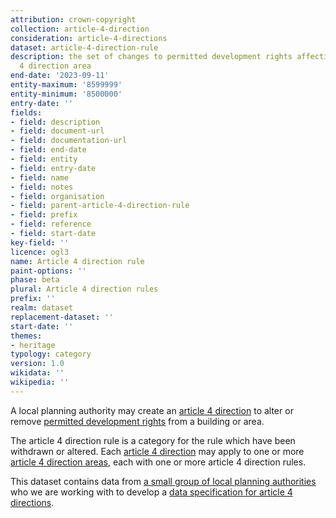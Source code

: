 ```yaml
---
attribution: crown-copyright
collection: article-4-direction
consideration: article-4-directions
dataset: article-4-direction-rule
description: the set of changes to permitted development rights affecting an article
  4 direction area
end-date: '2023-09-11'
entity-maximum: '8599999'
entity-minimum: '8500000'
entry-date: ''
fields:
- field: description
- field: document-url
- field: documentation-url
- field: end-date
- field: entity
- field: entry-date
- field: name
- field: notes
- field: organisation
- field: parent-article-4-direction-rule
- field: prefix
- field: reference
- field: start-date
key-field: ''
licence: ogl3
name: Article 4 direction rule
paint-options: ''
phase: beta
plural: Article 4 direction rules
prefix: ''
realm: dataset
replacement-dataset: ''
start-date: ''
themes:
- heritage
typology: category
version: 1.0
wikidata: ''
wikipedia: ''
---
```


A local planning authority may create an [article 4 direction](https://www.gov.uk/guidance/when-is-permission-required#article-4-direction) to alter or remove [permitted development rights](https://www.gov.uk/government/publications/permitted-development-rights-for-householders-technical-guidance) from a building or area.

The article 4 direction rule is a category for the rule which have been withdrawn or altered.
Each [article 4 direction](/dataset/article-4-direction) may apply to one or more [article 4 direction areas](/dataset/article-4-direction-area), each with one or more article 4 direction rules.

This dataset contains data from [a small group of local planning authorities](/about/) who we are working with to develop a [data specification for article 4 directions](https://www.digital-land.info/guidance/specifications/article-4-direction).
